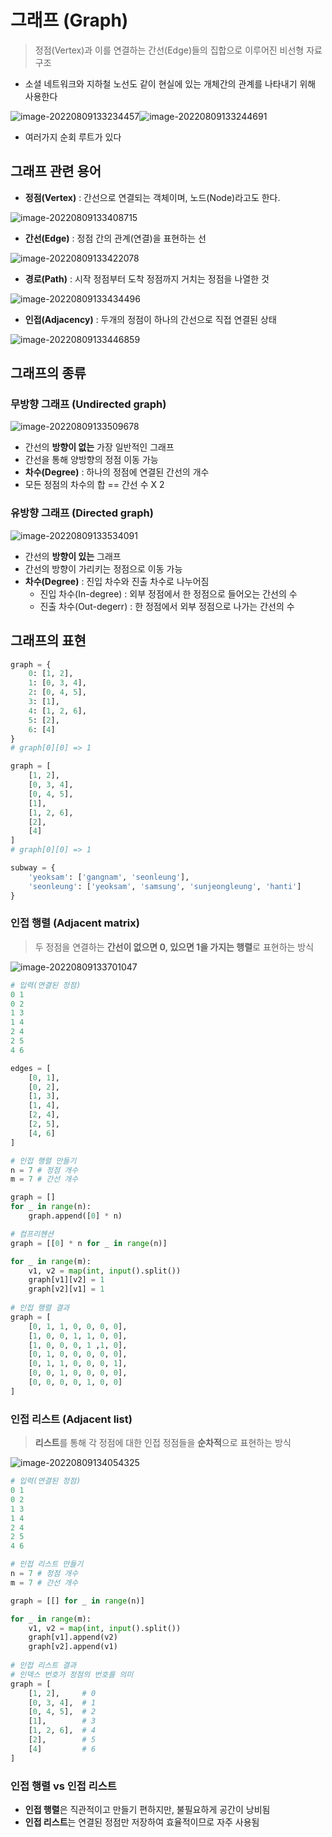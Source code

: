 # 그래프 (Graph)

> 정점(Vertex)과 이를 연결하는 간선(Edge)들의 집합으로 이루어진 비선형 자료구조

- 소셜 네트워크와 지하철 노선도 같이 현실에 있는 개체간의 관계를 나타내기 위해 사용한다

![image-20220809133234457](10_graph.assets/image-20220809133234457.png)![image-20220809133244691](10_graph.assets/image-20220809133244691.png)

- 여러가지 순회 루트가 있다

## 그래프 관련 용어

- **정점(Vertex)** : 간선으로 연결되는 객체이며, 노드(Node)라고도 한다.

![image-20220809133408715](10_graph.assets/image-20220809133408715.png)

- **간선(Edge)** : 정점 간의 관계(연결)을 표현하는 선

![image-20220809133422078](10_graph.assets/image-20220809133422078.png)

- **경로(Path)** : 시작 정점부터 도착 정점까지 거치는 정점을 나열한 것

![image-20220809133434496](10_graph.assets/image-20220809133434496.png)

- **인접(Adjacency)** : 두개의 정점이 하나의 간선으로 직접 연결된 상태

![image-20220809133446859](10_graph.assets/image-20220809133446859.png)

## 그래프의 종류

### 무방향 그래프 (Undirected graph)

![image-20220809133509678](10_graph.assets/image-20220809133509678.png)

- 간선의 **방향이 없는** 가장 일반적인 그래프
- 간선을 통해 양방향의 정점 이동 가능
- **차수(Degree)** : 하나의 정점에 연결된 간선의 개수
- 모든 정점의 차수의 합 == 간선 수 X 2

### 유방향 그래프 (Directed graph)

![image-20220809133534091](10_graph.assets/image-20220809133534091.png)

- 간선의 **방향이 있는** 그래프
- 간선의 방향이 가리키는 정점으로 이동 가능
- **차수(Degree)** : 진입 차수와 진출 차수로 나누어짐
  - 진입 차수(In-degree) : 외부 정점에서 한 정점으로 들어오는 간선의 수
  - 진출 차수(Out-degerr) : 한 정점에서 외부 정점으로 나가는 간선의 수

## 그래프의 표현

```python
graph = {
    0: [1, 2],
    1: [0, 3, 4],
    2: [0, 4, 5],
    3: [1],
    4: [1, 2, 6],
    5: [2],
    6: [4]
}
# graph[0][0] => 1

graph = [
    [1, 2],
    [0, 3, 4],
    [0, 4, 5],
    [1],
    [1, 2, 6],
    [2],
    [4]
]
# graph[0][0] => 1

subway = {
    'yeoksam': ['gangnam', 'seonleung'],
    'seonleung': ['yeoksam', 'samsung', 'sunjeongleung', 'hanti']
}
```

### 인접 행렬 (Adjacent matrix)

> 두 정점을 연결하는 **간선이 없으면 0, 있으면 1을 가지는 행렬**로 표현하는 방식

![image-20220809133701047](10_graph.assets/image-20220809133701047.png)

```python
# 입력(연결된 정점)
0 1
0 2
1 3
1 4
2 4
2 5
4 6

edges = [
    [0, 1],
    [0, 2],
    [1, 3],
    [1, 4],
    [2, 4],
    [2, 5],
    [4, 6]
]

# 인접 행렬 만들기
n = 7 # 정점 개수
m = 7 # 간선 개수

graph = []
for _ in range(n):
    graph.append([0] * n)

# 컴프리헨션
graph = [[0] * n for _ in range(n)]

for _ in range(m):
    v1, v2 = map(int, input().split())
    graph[v1][v2] = 1
    graph[v2][v1] = 1
    
# 인접 행렬 결과
graph = [
    [0, 1, 1, 0, 0, 0, 0],
	[1, 0, 0, 1, 1, 0, 0],
    [1, 0, 0, 0, 1 ,1, 0],
    [0, 1, 0, 0, 0, 0, 0],
    [0, 1, 1, 0, 0, 0, 1],
    [0, 0, 1, 0, 0, 0, 0],
    [0, 0, 0, 0, 1, 0, 0]
]
```

### 인접 리스트 (Adjacent list)

> **리스트**를 통해 각 정점에 대한 인접 정점들을 **순차적**으로 표현하는 방식

![image-20220809134054325](10_graph.assets/image-20220809134054325.png)

```python
# 입력(연결된 정점)
0 1
0 2
1 3
1 4
2 4
2 5
4 6

# 인접 리스트 만들기
n = 7 # 정점 개수
m = 7 # 간선 개수

graph = [[] for _ in range(n)]

for _ in range(m):
    v1, v2 = map(int, input().split())
    graph[v1].append(v2)
    graph[v2].append(v1)
    
# 인접 리스트 결과
# 인덱스 번호가 정점의 번호를 의미
graph = [		
    [1, 2],		# 0
    [0, 3, 4],	# 1
    [0, 4, 5],	# 2
    [1],		# 3
    [1, 2, 6],	# 4
    [2],		# 5
    [4]			# 6
]
```

### 인접 행렬 vs 인접 리스트

- **인접 행렬**은 직관적이고 만들기 편하지만, 불필요하게 공간이 낭비됨
- **인접 리스트**는 연결된 정점만 저장하여 효율적이므로 자주 사용됨
